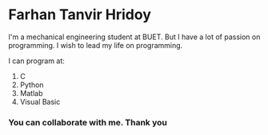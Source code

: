 # Farhan Tanvir Hridoy

I'm a mechanical engineering student at BUET. But I have a lot of passion on programming. I wish to lead my life on programming.

I can program at:
1. C
2. Python
3. Matlab
4. Visual Basic

### You can collaborate with me. Thank you